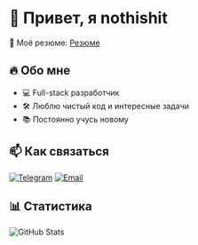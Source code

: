 # 👋 Привет, я nothishit 

🚀 Моё резюме: [Резюме](https://nothishit.github.io/my_resume/)

## 🔥 Обо мне
- 💻 Full-stack разработчик  
- 🛠️ Люблю чистый код и интересные задачи  
- 📚 Постоянно учусь новому  

## 📫 Как связаться
[![Telegram](https://img.shields.io/badge/-Telegram-26A5E4?style=flat-square&logo=telegram&logoColor=white)](https://t.me/ai_silhouette)
[![Email](https://img.shields.io/badge/-Email-D14836?style=flat-square&logo=gmail&logoColor=white)](vckrick@gmail.com)

## 📊 Статистика
![GitHub Stats](https://github-readme-stats.vercel.app/api?username=nothishit&show_icons=true&theme=radical)
